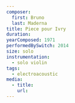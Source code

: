 ```yaml
---
composer:
  first: Bruno
  last: Maderna
title: Piece pour Ivry
duration:
yearComposed: 1971
performedBySwitch: 2014
size: solo
instrumentation:
  - solo violin
tags:
  - electroacoustic
media:
  - title:
    url:
---
```

